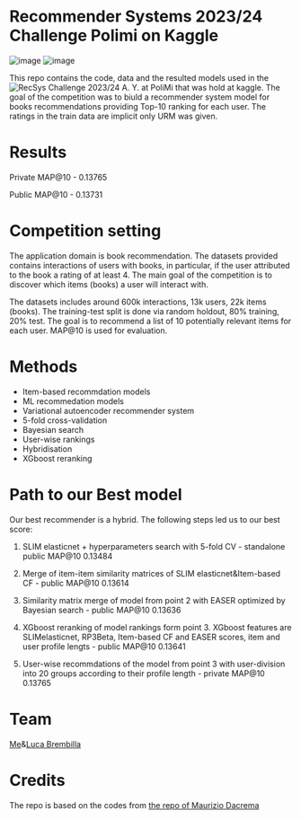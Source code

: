 
# Recommender Systems 2023/24 Challenge Polimi on Kaggle

![image](https://camo.githubusercontent.com/26cfe506e888fdbf57f20d77caa768a145317a0d7f3ced7cc0975e4fd0d9b41e/68747470733a2f2f692e696d6775722e636f6d2f746d396d53754d2e706e67)
![image](https://camo.githubusercontent.com/670646257dd8e70c90a93598b9721e5646cd7388487289aa050c63547765e748/68747470733a2f2f692e696d6775722e636f6d2f6d5062335162642e676966)

This repo contains the code, data and the resulted models used in the  ![RecSys Challenge 2023/24 A. Y.](https://www.kaggle.com/competitions/recommender-system-2023-challenge-polimi/overview) at PoliMi that was hold at kaggle.
The goal of the competition was to biuld a recommender system model for books recommendations providing Top-10 ranking for each user. The ratings in the train data are implicit only URM was given. 

# Results

Private MAP@10 - 0.13765

Public MAP@10 - 0.13731

# Competition setting 

The application domain is book recommendation. The datasets provided contains interactions of users with books, in particular, if the user attributed to the book a rating of at least 4. The main goal of the competition is to discover which items (books) a user will interact with.

The datasets includes around 600k interactions, 13k users, 22k items (books).
The training-test split is done via random holdout, 80% training, 20% test.
The goal is to recommend a list of 10 potentially relevant items for each user. MAP@10 is used for evaluation. 

# Methods

- Item-based recommdation models
- ML recommedation models
- Variational autoencoder recommender system
- 5-fold cross-validation
- Bayesian search
- User-wise rankings
- Hybridisation
- XGboost reranking

# Path to our Best model 

Our best recommender is a hybrid. The following steps led us to our best score:

1. SLIM elasticnet + hyperparameters search with 5-fold CV - standalone public MAP@10 0.13484

2. Merge of item-item similarity matrices of SLIM elasticnet&Item-based CF - public MAP@10 0.13614

3. Similarity matrix merge of model from point 2 with EASER optimized by Bayesian search - public MAP@10 0.13636

4. XGboost reranking of model rankings form point 3. XGboost features are SLIMelasticnet, RP3Beta, Item-based CF and EASER scores, item and user profile lengts - public MAP@10 0.13641

5. User-wise recommdations of the model from point 3 with user-division into 20 groups according to their profile length - private MAP@10 0.13765

# Team 

[Me](https://github.com/BigDataSeeker)&[Luca Brembilla](https://github.com/LucaBrembilla)

# Credits

The repo is based on the codes from [the repo of Maurizio Dacrema](https://github.com/MaurizioFD/RecSys_Course_AT_PoliMi)
